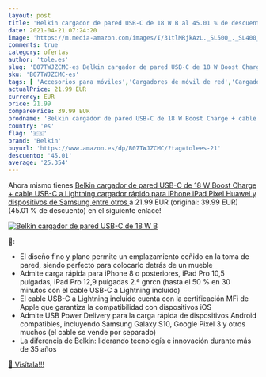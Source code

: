 ```yaml
---
layout: post
title: 'Belkin cargador de pared USB-C de 18 W B al 45.01 % de descuento'
date: 2021-04-21 07:24:20
image: 'https://m.media-amazon.com/images/I/31tlMRjkAzL._SL500_._SL400_.jpg'
comments: true
category: ofertas
author: 'tole.es'
slug: 'B07TWJZCMC-es Belkin cargador de pared USB-C de 18 W Boost Charge +...'
sku: 'B07TWJZCMC-es'
tags: [ 'Accesorios para móviles','Cargadores de móvil de red','Cargadores para móviles','Comunicación móvil y accesorios','Electrónica','belkin','ipad','iphone', ]
actualPrice: 21.99 EUR
currency: EUR
price: 21.99
comparePrice: 39.99 EUR
prodname: 'Belkin cargador de pared USB-C de 18 W Boost Charge + cable USB-C a Lightning  cargador rápido para iPhone  iPad  Pixel  Huawei y dispositivos de Samsung entre otros '
country: 'es'
flag: '🇪🇸'
brand: 'Belkin'
buyurl: 'https://www.amazon.es/dp/B07TWJZCMC/?tag=tolees-21'
descuento: '45.01'
average: '25.354'
---
```


Ahora mismo tienes [Belkin cargador de pared USB-C de 18 W Boost Charge + cable USB-C a Lightning  cargador rápido para iPhone  iPad  Pixel  Huawei y dispositivos de Samsung entre otros ](https://www.amazon.es/dp/B07TWJZCMC/?tag=tolees-21) a 21.99 EUR (original: 39.99 EUR) (45.01 %  de descuento) en el siguiente enlace!

[![Belkin cargador de pared USB-C de 18 W B](https://m.media-amazon.com/images/I/31tlMRjkAzL._SL500_._SL400_.jpg)](https://www.amazon.es/dp/B07TWJZCMC/?tag=tolees-21)

🔎:

- El diseño fino y plano permite un emplazamiento ceñido en la toma de pared, siendo perfecto para colocarlo detrás de un mueble
- Admite carga rápida para iPhone 8 o posteriores, iPad Pro 10,5 pulgadas, iPad Pro 12,9 pulgadas 2.ª gnrcn (hasta el 50 % en 30 minutos con el cable USB-C a Lightning incluido)
- El cable USB-C a Lightning incluido cuenta con la certificación MFi de Apple que garantiza la compatibilidad con dispositivos iOS
- Admite USB Power Delivery para la carga rápida de dispositivos Android compatibles, incluyendo Samsung Galaxy S10, Google Pixel 3 y otros muchos (el cable se vende por separado)
- La diferencia de Belkin: liderando tecnología e innovación durante más de 35 años

[🛒 Visítala!!!](https://www.amazon.es/dp/B07TWJZCMC/?tag=tolees-21)
